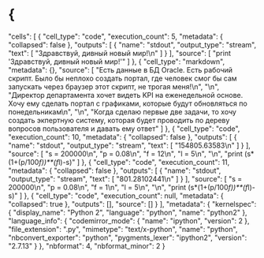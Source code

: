 # {
 "cells": [
  {
   "cell_type": "code",
   "execution_count": 5,
   "metadata": {
    "collapsed": false
   },
   "outputs": [
    {
     "name": "stdout",
     "output_type": "stream",
     "text": [
      "Здравствуй, дивный новый мир!\n"
     ]
    }
   ],
   "source": [
    "print 'Здравствуй, дивный новый мир!'"
   ]
  },
  {
   "cell_type": "markdown",
   "metadata": {},
   "source": [
    "Есть данные в БД Oracle. Есть рабочий скрипт. Было бы неплохо создать портал, где человек смог бы сам запускать через браузер этот скрипт, не трогая меня!\n",
    "\n",
    "Директор департамента хочет видеть KPI на еженедельной основе. Хочу ему сделать портал с графиками, которые будут обновляться по понедельникам\n",
    "\n",
    "Когда сделаю первые две задачи, то хочу создать экпертную систему, которая будет проводить по дереву вопросов пользователя и давать ему ответ"
   ]
  },
  {
   "cell_type": "code",
   "execution_count": 10,
   "metadata": {
    "collapsed": false
   },
   "outputs": [
    {
     "name": "stdout",
     "output_type": "stream",
     "text": [
      "154805.63583\n"
     ]
    }
   ],
   "source": [
    "s = 200000\n",
    "p = 0.08\n",
    "f = 12\n",
    "l = 5\n",
    "\n",
    "print (s*(1+(p/100*f))**(f*l)-s)"
   ]
  },
  {
   "cell_type": "code",
   "execution_count": 11,
   "metadata": {
    "collapsed": false
   },
   "outputs": [
    {
     "name": "stdout",
     "output_type": "stream",
     "text": [
      "801.28102441\n"
     ]
    }
   ],
   "source": [
    "s = 200000\n",
    "p = 0.08\n",
    "f = 1\n",
    "l = 5\n",
    "\n",
    "print (s*(1+(p/100*f))**(f*l)-s)"
   ]
  },
  {
   "cell_type": "code",
   "execution_count": null,
   "metadata": {
    "collapsed": true
   },
   "outputs": [],
   "source": []
  }
 ],
 "metadata": {
  "kernelspec": {
   "display_name": "Python 2",
   "language": "python",
   "name": "python2"
  },
  "language_info": {
   "codemirror_mode": {
    "name": "ipython",
    "version": 2
   },
   "file_extension": ".py",
   "mimetype": "text/x-python",
   "name": "python",
   "nbconvert_exporter": "python",
   "pygments_lexer": "ipython2",
   "version": "2.7.13"
  }
 },
 "nbformat": 4,
 "nbformat_minor": 2
}

